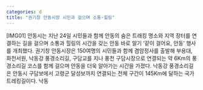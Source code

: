 ```yaml
---
categories: d
title: "권기창 안동시장 시민과 걸으며 소통·힐링"
---
```

[IMG01] 안동시는 지난 24일 시민들과 함께 안동의 숨은 트래킹 명소와 지역 장터를 연결하는 길을 걸으며 소통과 힐링의 시간을 갖는 안동 바로 알기 ‘같이 걸어요, 안동’ 행사를 개최했다. 권기창 안동시장은 150여명의 시민들과 함께 겸암정사를 출발해 부용대, 화천서원, 낙동강 풍경소리길, 구담교를 지나 풍천 구담시장으로 연결되는 약 6Km의 풍경소리길 코스를 함께 걸으며 안동을 더욱 알아가는 시간을 가졌다. 낙동강 풍경소리길은 안동시 구담보에서 고령군 달성보까지 연결되는 전체 구간이 145Km에 달하는 국가트레킹길이다. 낙동